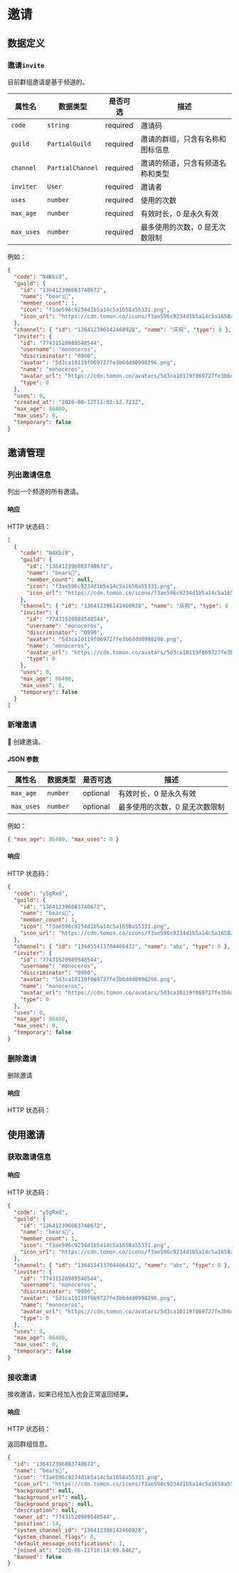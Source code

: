 # 邀请

## 数据定义

### 邀请`invite`

目前群组邀请是基于频道的。

| 属性名     | 数据类型         | 是否可选 | 描述                             |
| ---------- | ---------------- | -------- | -------------------------------- |
| `code`     | `string`         | required | 邀请码                           |
| `guild`    | `PartialGuild`   | required | 邀请的群组，只含有名称和图标信息 |
| `channel`  | `PartialChannel` | required | 邀请的频道，只含有频道名称和类型 |
| `inviter`  | `User`           | required | 邀请者                           |
| `uses`     | `number`         | required | 使用的次数                       |
| `max_age`  | `number`         | required | 有效时长，0 是永久有效           |
| `max_uses` | `number`         | required | 最多使用的次数，0 是无次数限制   |

例如：

```json
{
  "code": "N4Kbi9",
  "guild": {
    "id": "136412396083740672",
    "name": "bears🍻",
    "member_count": 1,
    "icon": "f3ae596c9234d1b5a14c5a1658a55331.png",
    "icon_url": "https://cdn.tomon.co/icons/f3ae596c9234d1b5a14c5a1658a55331.png"
  },
  "channel": { "id": "136412396142460928", "name": "庆祝", "type": 0 },
  "inviter": {
    "id": "77431520989548544",
    "username": "monoceros",
    "discriminator": "0990",
    "avatar": "5d3ca10119f069727fe3b6ddd0998296.png",
    "name": "monoceros",
    "avatar_url": "https://cdn.tomon.co/avatars/5d3ca10119f069727fe3b6ddd0998296.png",
    "type": 0
  },
  "uses": 0,
  "created_at": "2020-06-12T11:02:52.723Z",
  "max_age": 86400,
  "max_uses": 0,
  "temporary": false
}
```

## 邀请管理

### 列出邀请信息

<api method="GET" path="/channels/{channelId}/invites" />

列出一个频道的所有邀请。

#### 响应

HTTP 状态码：<httpstatus code="200" />

```json
[
  {
    "code": "N4Kbi9",
    "guild": {
      "id": "136412396083740672",
      "name": "bears🍻",
      "member_count": null,
      "icon": "f3ae596c9234d1b5a14c5a1658a55331.png",
      "icon_url": "https://cdn.tomon.co/icons/f3ae596c9234d1b5a14c5a1658a55331.png"
    },
    "channel": { "id": "136412396142460928", "name": "庆祝", "type": 0 },
    "inviter": {
      "id": "77431520989548544",
      "username": "monoceros",
      "discriminator": "0990",
      "avatar": "5d3ca10119f069727fe3b6ddd0998296.png",
      "name": "monoceros",
      "avatar_url": "https://cdn.tomon.co/avatars/5d3ca10119f069727fe3b6ddd0998296.png",
      "type": 0
    },
    "uses": 0,
    "max_age": 86400,
    "max_uses": 0,
    "temporary": false
  }
]
```

### 新增邀请

<api method="POST" path="/channels/{channelId}/invites" />

 创建邀请。

#### JSON 参数

| 属性名     | 数据类型 | 是否可选 | 描述                           |
| ---------- | -------- | -------- | ------------------------------ |
| `max_age`  | `number` | optional | 有效时长，0 是永久有效         |
| `max_uses` | `number` | optional | 最多使用的次数，0 是无次数限制 |

例如：

```json
{ "max_age": 86400, "max_uses": 0 }
```

#### 响应

HTTP 状态码：<httpstatus code="200" />

```json
{
  "code": "y5gRxd",
  "guild": {
    "id": "136412396083740672",
    "name": "bears🍻",
    "member_count": 1,
    "icon": "f3ae596c9234d1b5a14c5a1658a55331.png",
    "icon_url": "https://cdn.tomon.co/icons/f3ae596c9234d1b5a14c5a1658a55331.png"
  },
  "channel": { "id": "136455413704466432", "name": "abc", "type": 0 },
  "inviter": {
    "id": "77431520989548544",
    "username": "monoceros",
    "discriminator": "0990",
    "avatar": "5d3ca10119f069727fe3b6ddd0998296.png",
    "name": "monoceros",
    "avatar_url": "https://cdn.tomon.co/avatars/5d3ca10119f069727fe3b6ddd0998296.png",
    "type": 0
  },
  "uses": 0,
  "max_age": 86400,
  "max_uses": 0,
  "temporary": false
}
```

### 删除邀请

<api method="DELETE" path="/invites/{inviteCode}" />

删除邀请

#### 响应

HTTP 状态码：<httpstatus code="204" />

## 使用邀请

### 获取邀请信息

<api method="GET" path="/invites/{inviteCode}" />

#### 响应

HTTP 状态码：<httpstatus code="200" />

```json
{
  "code": "y5gRxd",
  "guild": {
    "id": "136412396083740672",
    "name": "bears🍻",
    "member_count": 1,
    "icon": "f3ae596c9234d1b5a14c5a1658a55331.png",
    "icon_url": "https://cdn.tomon.co/icons/f3ae596c9234d1b5a14c5a1658a55331.png"
  },
  "channel": { "id": "136455413704466432", "name": "abc", "type": 0 },
  "inviter": {
    "id": "77431520989548544",
    "username": "monoceros",
    "discriminator": "0990",
    "avatar": "5d3ca10119f069727fe3b6ddd0998296.png",
    "name": "monoceros",
    "avatar_url": "https://cdn.tomon.co/avatars/5d3ca10119f069727fe3b6ddd0998296.png",
    "type": 0
  },
  "uses": 0,
  "max_age": 86400,
  "max_uses": 0,
  "temporary": false
}
```

### 接收邀请

<api method="POST" path="/invites/{inviteCode}" />

接收邀请，如果已经加入也会正常返回结果。

#### 响应

HTTP 状态码：<httpstatus code="200" />

返回群组信息。

```json
{
  "id": "136412396083740672",
  "name": "bears🍻",
  "icon": "f3ae596c9234d1b5a14c5a1658a55331.png",
  "icon_url": "https://cdn.tomon.co/icons/f3ae596c9234d1b5a14c5a1658a55331.png",
  "background": null,
  "background_url": null,
  "background_props": null,
  "description": null,
  "owner_id": "77431520989548544",
  "position": 14,
  "system_channel_id": "136412396142460928",
  "system_channel_flags": 0,
  "default_message_notifications": 1,
  "joined_at": "2020-06-11T10:14:09.646Z",
  "banned": false
}
```
